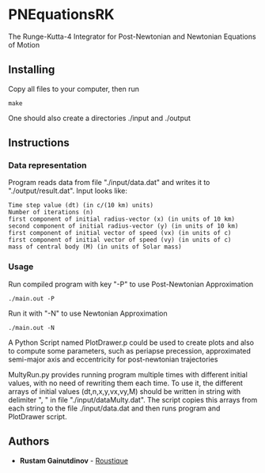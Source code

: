 # PNEquationsRK

The Runge-Kutta-4 Integrator for Post-Newtonian and Newtonian Equations of Motion

## Installing

Copy all files to your computer, then run
```
make
```
One should also create a directories ./input and ./output
## Instructions

### Data representation

Program reads data from file "./input/data.dat" and writes it to "./output/result.dat".
Input looks like:
```
Time step value (dt) (in c/(10 km) units)
Number of iterations (n)
first component of initial radius-vector (x) (in units of 10 km)
second component of initial radius-vector (y) (in units of 10 km)
first component of initial vector of speed (vx) (in units of c)
first component of initial vector of speed (vy) (in units of c)
mass of central body (M) (in units of Solar mass)
```

### Usage

Run compiled program with key "-P" to use Post-Newtonian Approximation
```
./main.out -P
```
Run it with "-N" to use Newtonian Approximation
```
./main.out -N
```
A Python Script named PlotDrawer.p could be used to create plots and also to compute some parameters, such as periapse precession, approximated semi-major axis and eccentricity for post-newtonian trajectories

MultyRun.py provides running program multiple times with different initial values, with no need of rewriting them each time. To use it, the different arrays of initial values (dt,n,x,y,vx,vy,M) should be written in string with delimiter ", " in file "./input/dataMulty.dat". The script copies this arrays from each string to the file ./input/data.dat and then runs program and PlotDrawer script.
## Authors

* **Rustam Gainutdinov** - [Roustique](https://github.com/Roustique)

